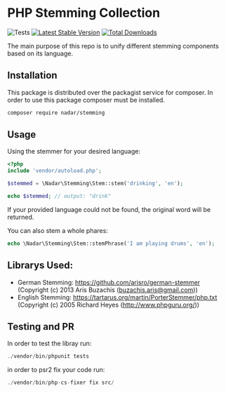 # PHP Stemming Collection

![Tests](https://github.com/nadar/stemming/workflows/Tests/badge.svg)
[![Latest Stable Version](https://poser.pugx.org/nadar/stemming/v/stable)](https://packagist.org/packages/nadar/stemming)
[![Total Downloads](https://poser.pugx.org/nadar/stemming/downloads)](https://packagist.org/packages/nadar/stemming)

The main purpose of this repo is to unify different stemming components based on its language.

## Installation

This package is distributed over the packagist service for composer. In order to use this package composer must be installed.

```sh
composer require nadar/stemming
```

## Usage

Using the stemmer for your desired language:

```php
<?php
include 'vendor/autoload.php';

$stemmed = \Nadar\Stemming\Stem::stem('drinking', 'en');

echo $stemmed; // output: "drink"
```

If your provided language could not be found, the original word will be returned.

You can also stem a whole phares:

```php
echo \Nadar\Stemming\Stem::stemPhrase('I am playing drums', 'en');
```

## Librarys Used:

+ German Stemming: https://github.com/arisro/german-stemmer (Copyright (c) 2013 Aris Buzachis (buzachis.aris@gmail.com))
+ English Stemming: https://tartarus.org/martin/PorterStemmer/php.txt (Copyright (c) 2005 Richard Heyes (http://www.phpguru.org/))

## Testing and PR

In order to test the libray run:

```php
./vendor/bin/phpunit tests
```

in order to psr2 fix your code run:

```php
./vendor/bin/php-cs-fixer fix src/
```
